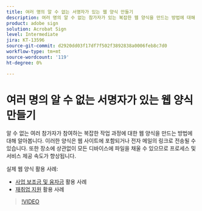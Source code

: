 ```yaml
---
title: 여러 명의 알 수 없는 서명자가 있는 웹 양식 만들기
description: 여러 명의 알 수 없는 참가자가 있는 복잡한 웹 양식을 만드는 방법에 대해 알아봅니다.
product: adobe sign
solution: Acrobat Sign
level: Intermediate
jira: KT-13596
source-git-commit: d2920dd03f17df7f502f3892838a0006feb8c7d0
workflow-type: tm+mt
source-wordcount: '119'
ht-degree: 0%

---
```


# 여러 명의 알 수 없는 서명자가 있는 웹 양식 만들기

알 수 없는 여러 참가자가 참여하는 복잡한 작업 과정에 대한 웹 양식을 만드는 방법에 대해 알아봅니다. 이러한 양식은 웹 사이트에 포함되거나 전자 메일의 링크로 전송될 수 있습니다. 또한 장소에 상관없이 모든 디바이스에 파일을 채울 수 있으므로 프로세스 및 서비스 제공 속도가 향상됩니다.

실제 웹 양식 활용 사례:

* [사업 보조금 및 융자금](https://experienceleague.adobe.com/docs/document-cloud-learn/sign-learning-hub/expand/recipes/gov/usecasegovgrants.html?lang=en) 활용 사례
* [재취업 지원](https://experienceleague.adobe.com/docs/document-cloud-learn/sign-learning-hub/expand/recipes/gov/usecasegovreemployment.html?lang=en) 활용 사례

>[!VIDEO](https://video.tv.adobe.com/v/3421619?quality=12&learn=on&hidetitle=true)
